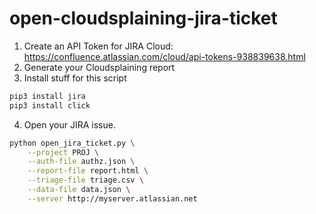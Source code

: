 # open-cloudsplaining-jira-ticket

1. Create an API Token for JIRA Cloud: https://confluence.atlassian.com/cloud/api-tokens-938839638.html
2. Generate your Cloudsplaining report
3. Install stuff for this script

```bash
pip3 install jira
pip3 install click
```

4. Open your JIRA issue.

```bash
python open_jira_ticket.py \
    --project PROJ \
    --auth-file authz.json \
    --report-file report.html \
    --triage-file triage.csv \
    --data-file data.json \
    --server http://myserver.atlassian.net
```

